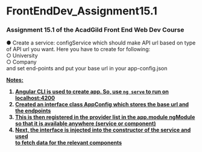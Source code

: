 # FrontEndDev_Assignment15.1
### Assignment 15.1 of the AcadGild Front End Web Dev Course

● Create a service: configService which should make API url based on type of API url
 you want. Here you have to create for following:  
    ○ University  
    ○ Company  
 and set end-points and put your base url in your app-config.json
 
<u><b>Notes:
 1. Angular CLI is used to create app. So, use `ng serve` to run on localhost:4200
 2. Created an interface class AppConfig which stores the base url and the endpoints  
 3. This is then registered in the provider list in the app.module ngModule  
   so that it is available anywhere (service or component)
 4. Next, the interface is injected into the constructor of the service and used  
   to fetch data for the relevant components
